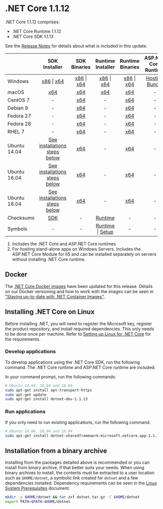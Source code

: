 # .NET Core 1.1.12

.NET Core 1.1.12 comprises:

* .NET Core Runtime 1.1.12
* .NET Core SDK 1.1.13

See the [Release Notes](1.1.12.md) for details about what is included in this update.

|           | SDK Installer                                   | SDK Binaries                            | Runtime Installer                                        | Runtime Binaries                                 | ASP.NET Core Runtime           |
| --------- | :------------------------------------------:     | :----------------------:                 | :---------------------------:                            | :-------------------------:                      | :-----------------:            |
| Windows   | [x86][dotnet-dev-win-x86.exe] \| [x64][dotnet-dev-win-x64.exe] | [x86][dotnet-dev-win-x86.zip] \| [x64][dotnet-dev-win-x64.zip] | [x86][dotnet-win-x86.exe] \| [x64][dotnet-win-x64.exe] | [x86][dotnet-win-x86.zip] \| [x64][dotnet-win-x64.zip] | [Hosting Bundle][DotNetCore-WindowsHosting.exe] |
| macOS     | [x64][dotnet-dev-osx-x64.pkg]  | [x64][dotnet-dev-osx-x64.tar.gz]     | [x64][dotnet-osx-x64.pkg] | [x64][dotnet-osx-x64.tar.gz] | - |
| CentOS 7  | - | [x64][dotnet-dev-centos-x64.tar.gz] | - | [x64][dotnet-centos-x64.tar.gz]  | - |
| Debian 9  | - | [x64][dotnet-dev-debian.9-x64.tar.gz] | - | [x64][dotnet-debian.9-x64.tar.gz]  | - |
| Fedora 27   | -                                                | [x64][dotnet-dev-fedora.27-x64.tar.gz] | -                                                        | [x64][dotnet-fedora.27-x64.tar.gz] | - |
| Fedora 28   | -                                                | [x64][dotnet-dev-fedora.28-x64.tar.gz] | -                                                        | [x64][dotnet-fedora.28-x64.tar.gz] | - |
| RHEL 7    | -                                                | [x64][dotnet-dev-rhel-x64.tar.gz]                    | -                                                        | [x64][dotnet-rhel-x64.tar.gz] | - |
| Ubuntu 14.04 | [See installations steps below](#installing-net-core-on-linux)   | [x64][dotnet-dev-ubuntu-x64.tar.gz]       | - | [x64][dotnet-ubuntu-x64.tar.gz] | - |
| Ubuntu 16.04 | [See installations steps below](#installing-net-core-on-linux)   | [x64][dotnet-dev-ubuntu.16.04-x64.tar.gz] | - | [x64][dotnet-ubuntu.16.04-x64.tar.gz] | - |
| Ubuntu 18.04 | [See installations steps below](#installing-net-core-on-linux)   | [x64][dotnet-dev-ubuntu.18.04-x64.tar.gz] | - | [x64][dotnet-ubuntu.18.04-x64.tar.gz] | - |
| Checksums | [SDK][checksums-sdk]                             | -                                        | [Runtime][checksums-runtime]                             | - | - |
| Symbols   | -                                                | -                                        | [Runtime][coreclr-symbols.zip] \| [Setup][core-setup-symbols.zip] | - | - |

1. Includes the .NET Core and ASP.NET Core runtimes
2. For hosting stand-alone apps on Windows Servers. Includes the ASP.NET Core Module for IIS and can be installed separately on servers without installing .NET Core runtime.

## Docker

The [.NET Core Docker images](https://hub.docker.com/r/microsoft/dotnet/) have been updated for this release. Details on our Docker versioning and how to work with the images can be seen in ["Staying up-to-date with .NET Container Images"](https://devblogs.microsoft.com/dotnet/staying-up-to-date-with-net-container-images/).

## Installing .NET Core on Linux

Before installing .NET, you will need to register the Microsoft key, register the product repository, and install required dependencies. This only needs to be done once per machine. Refer to [Setting up Linux for .NET Core][linux-install] for the requirements.

### Develop applications

To develop applications using the .NET Core SDK, run the following command. The .NET Core runtime and ASP.NET Core runtime are included.

In your command prompt, run the following commands:

```bash
# Ubuntu 14.04, 16,04 and 18.04
sudo apt-get install apt-transport-https
sudo apt-get update
sudo apt-get install dotnet-dev-1.1.13
```

### Run applications

If you only need to run existing applications, run the following command.

```bash
# Ubuntu 14.04, 16,04 and 18.04
sudo apt-get install dotnet-sharedframework-microsoft.netcore.app-1.1.12
```

## Installation from a binary archive

Installing from the packages detailed above is recommended or you can install from binary archive, if that better suits your needs. When using binary archives to install, the contents must be extracted to a user location such as `$HOME/dotnet`, a symbolic link created for `dotnet` and a few dependencies installed.
Dependency requirements can be seen in the [Linux System Prerequisites](https://github.com/dotnet/core/blob/main/linux.md) document.

```bash
mkdir -p $HOME/dotnet && tar zxf dotnet.tar.gz -C $HOME/dotnet
export PATH=$PATH:$HOME/dotnet
```

[dotnet-centos-x64.tar.gz]: https://download.visualstudio.microsoft.com/download/pr/60439f54-4dd4-4128-8c3e-aaa346e54f63/9eed8f5fae4265f32ab4c859bfcbe720/dotnet-centos-x64.1.1.12.tar.gz
[dotnet-debian.9-x64.tar.gz]: https://download.visualstudio.microsoft.com/download/pr/4e85cb6b-7a05-4766-b230-372df3ab80b0/6fa4bed7440dda5a10ee961d14c0def3/dotnet-debian.9-x64.1.1.12.tar.gz
[dotnet-fedora.27-x64.tar.gz]: https://download.visualstudio.microsoft.com/download/pr/58c83eae-9a1a-4257-8b08-e72c6ddf8ed7/8298ff6440d2109e1e5991582e9a1331/dotnet-fedora.27-x64.1.1.12.tar.gz
[dotnet-fedora.28-x64.tar.gz]: https://download.visualstudio.microsoft.com/download/pr/06012b3a-9c4d-41b0-b61b-6b2fedcddec2/9d0f39dcd9198f951fa735495d00112c/dotnet-fedora.28-x64.1.1.12.tar.gz
[dotnet-osx-x64.pkg]: https://download.visualstudio.microsoft.com/download/pr/c6b8bdeb-27e4-4149-9f5b-164ac344d48e/8e3e3c41f97317ea9d4b15250a092419/dotnet-osx-x64.1.1.12.pkg
[dotnet-osx-x64.tar.gz]: https://download.visualstudio.microsoft.com/download/pr/2dc4619f-cec3-4159-a061-ea288cb69f96/e7558401471ddc4cb8168a4bff711114/dotnet-osx-x64.1.1.12.tar.gz
[dotnet-rhel-x64.tar.gz]: https://download.visualstudio.microsoft.com/download/pr/f4992fb8-592e-474f-8834-e3a64e015b6e/955fe39bdb8603a06bb70d7a2cc0743d/dotnet-rhel-x64.1.1.12.tar.gz
[dotnet-ubuntu-x64.tar.gz]: https://download.visualstudio.microsoft.com/download/pr/6d75ff7e-dbcb-4602-b788-e5d51e193b26/19bc8f49ee59468e22fa800462ab17e3/dotnet-ubuntu-x64.1.1.12.tar.gz
[dotnet-ubuntu.16.04-x64.tar.gz]: https://download.visualstudio.microsoft.com/download/pr/ca6f8aeb-711c-4cb6-ab40-7bf687bf234f/402d838eb8a4c5a97c196e596883e267/dotnet-ubuntu.16.04-x64.1.1.12.tar.gz
[dotnet-ubuntu.18.04-x64.tar.gz]: https://download.visualstudio.microsoft.com/download/pr/a84b8d06-915a-4409-8c64-320424d1d822/3e9af619592ab59f0831cdd67b4c1f19/dotnet-ubuntu.18.04-x64.1.1.12.tar.gz
[dotnet-win-x64.exe]: https://download.visualstudio.microsoft.com/download/pr/6f175fa3-5578-47e8-a03e-eb07a7bc619e/d727018b0a1f428377a2de6d6d30480f/dotnet-win-x64.1.1.12.exe
[dotnet-win-x64.zip]: https://download.visualstudio.microsoft.com/download/pr/96c27dff-44b8-4ecd-bcd4-c56527b80572/be6d454ffa6346b70631159d1170352b/dotnet-win-x64.1.1.12.zip
[dotnet-win-x86.exe]: https://download.visualstudio.microsoft.com/download/pr/d776cddb-c401-4b85-b941-5ef02d4b4169/cdcf84cdc77ba08f66fdb3ff93e4675a/dotnet-win-x86.1.1.12.exe
[dotnet-win-x86.zip]: https://download.visualstudio.microsoft.com/download/pr/02f966a0-edaa-4930-ad98-ea742670270d/dcc2b2e1cd7032625e2485930ca495bf/dotnet-win-x86.1.1.12.zip
[DotNetCore-WindowsHosting.exe]: https://download.visualstudio.microsoft.com/download/pr/1110274e-cd5c-4b82-8a3f-c71937d603b9/f507bbb5a47ca15cadf0d55efcdb5176/dotnetcore.1.0.15_1.1.12-windowshosting.exe
[dotnet-dev-centos-x64.tar.gz]: https://download.visualstudio.microsoft.com/download/pr/9032949d-db66-46bc-9548-7e118801e1e2/e505beee873cfa56413c055451cccdf6/dotnet-dev-centos-x64.1.1.13.tar.gz
[dotnet-dev-debian.9-x64.tar.gz]: https://download.visualstudio.microsoft.com/download/pr/93df87b2-f685-4966-a35b-bc26daac4d51/16417d162121cf54c2bed343ca8b79f6/dotnet-dev-debian.9-x64.1.1.13.tar.gz
[dotnet-dev-fedora.27-x64.tar.gz]: https://download.visualstudio.microsoft.com/download/pr/0e8c5253-9a17-4181-af70-a8db26024196/20d14303a038aaf353ad4205d9473377/dotnet-dev-fedora.27-x64.1.1.13.tar.gz
[dotnet-dev-fedora.28-x64.tar.gz]: https://download.visualstudio.microsoft.com/download/pr/390e5457-7bd9-4669-99a1-dd61e47829d5/f4c1886ce93eea9b433a538c9e2a23d8/dotnet-dev-fedora.28-x64.1.1.13.tar.gz
[dotnet-dev-osx-x64.pkg]: https://download.visualstudio.microsoft.com/download/pr/294628ef-c677-4f2b-9b32-965d262bd9b0/75b3465b93889ec468521866eb1eb2a2/dotnet-dev-osx-x64.1.1.13.pkg
[dotnet-dev-osx-x64.tar.gz]: https://download.visualstudio.microsoft.com/download/pr/7fdeaba7-cf01-4ecf-905c-5192424a9357/2b866b907f3b9a33f47fde137b5b7381/dotnet-dev-osx-x64.1.1.13.tar.gz
[dotnet-dev-rhel-x64.tar.gz]: https://download.visualstudio.microsoft.com/download/pr/ad8dba5f-665f-4602-873f-2f315d0f4b07/f653f760ad97620a8561822ba6fcc937/dotnet-dev-rhel-x64.1.1.13.tar.gz
[dotnet-dev-ubuntu-x64.tar.gz]: https://download.visualstudio.microsoft.com/download/pr/904d3146-d148-4f5b-8f96-5c48643e3f37/5769dbfc8cb5341e1a89822354ac4eeb/dotnet-dev-ubuntu-x64.1.1.13.tar.gz
[dotnet-dev-ubuntu.16.04-x64.tar.gz]: https://download.visualstudio.microsoft.com/download/pr/4c37da1a-3307-435c-973f-89b1bad1f31c/d4c2484339d2c888eda9419df8923998/dotnet-dev-ubuntu.16.04-x64.1.1.13.tar.gz
[dotnet-dev-ubuntu.18.04-x64.tar.gz]: https://download.visualstudio.microsoft.com/download/pr/76a25d74-d4b5-43f7-b9f7-0d0f5ce9e90c/df2bf041d954c283fb08a27fd8a9524e/dotnet-dev-ubuntu.18.04-x64.1.1.13.tar.gz
[dotnet-dev-win-x64.exe]: https://download.visualstudio.microsoft.com/download/pr/1d145015-eb70-4e17-b808-e9fda0910ab3/80b480c8507742d2369c852bfe36eec6/dotnet-dev-win-x64.1.1.13.exe
[dotnet-dev-win-x64.zip]: https://download.visualstudio.microsoft.com/download/pr/707f0887-b149-4ea1-9f97-7a841526c17e/423ece599bd8c0e2c80558b208b0e6b4/dotnet-dev-win-x64.1.1.13.zip
[dotnet-dev-win-x86.exe]: https://download.visualstudio.microsoft.com/download/pr/42e527c7-bd17-4c5f-b418-e6bc0ac386c2/87c1a57275d1031139ddd1c48783adb0/dotnet-dev-win-x86.1.1.13.exe
[dotnet-dev-win-x86.zip]: https://download.visualstudio.microsoft.com/download/pr/5e35d95e-a547-4b1f-bdcd-668e5bff05f4/fd3556eddf1063f47ae236d26246df23/dotnet-dev-win-x86.1.1.13.zip
[core-setup-symbols.zip]: https://download.visualstudio.microsoft.com/download/pr/83729897-e15b-4b9e-bfff-80d57675b3e9/55aa62a4467a1857f95d1b5b51fdab47/core-setup-1.1.12-symbols.zip
[coreclr-symbols.zip]: https://download.visualstudio.microsoft.com/download/pr/314025be-f4b7-42bd-a7fe-7021d5d5949d/621672cdc23f62ec92849aec18887b2d/coreclr-1.1.12-symbols.zip

[checksums-runtime]: https://builds.dotnet.microsoft.com/dotnet/checksums/1.1.12-runtime-sha.txt
[checksums-sdk]: https://builds.dotnet.microsoft.com/dotnet/checksums/1.1.13-sdk-sha.txt

[linux-install]: https://github.com/dotnet/core/blob/main/linux.md
